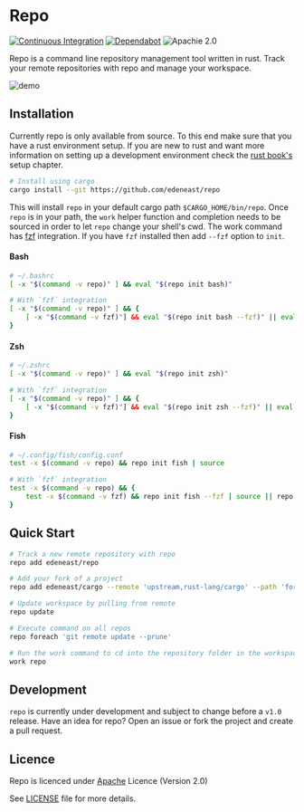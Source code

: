 # Repo

[![Continuous Integration][build-image]][build-link]
[![Dependabot][dependabot-image]][dependabot-link]
![Apachie 2.0][license-image]

Repo is a command line repository management tool written in rust. Track your remote repositories
with repo and manage your workspace.

![demo](./docs/resources/demo.gif)

## Installation

Currently repo is only available from source. To this end make sure that you have a rust environment
setup. If you are new to rust and want more information on setting up a development environment
check the [rust book's][rust-setup] setup chapter.

```bash
# Install using cargo
cargo install --git https://github.com/edeneast/repo
```

This will install `repo` in your default cargo path `$CARGO_HOME/bin/repo`. Once `repo` is in your
path, the `work` helper function and completion needs to be sourced in order to let `repo` change your shell's cwd. The work command has [fzf] integration. If you have `fzf` installed then add `--fzf` option to `init`.

#### Bash

```bash
# ~/.bashrc
[ -x "$(command -v repo)" ] && eval "$(repo init bash)"

# With `fzf` integration
[ -x "$(command -v repo)" ] && {
    [ -x "$(command -v fzf)"] && eval "$(repo init bash --fzf)" || eval "$(repo init bash)"
}
```

#### Zsh

```zsh
# ~/.zshrc
[ -x "$(command -v repo)" ] && eval "$(repo init zsh)"

# With `fzf` integration
[ -x "$(command -v repo)" ] && {
    [ -x "$(command -v fzf)"] && eval "$(repo init zsh --fzf)" || eval "$(repo init zsh)"
}
```

#### Fish

```sh
# ~/.config/fish/config.conf
test -x $(command -v repo) && repo init fish | source

# With `fzf` integration
test -x $(command -v repo) && {
    test -x $(command -v fzf) && repo init fish --fzf | source || repo init fish | source
}
```

[rust-setup]: https://doc.rust-lang.org/book/ch01-01-installation.html
[fzf]: https://github.com/junegunn/fzf

## Quick Start

```sh
# Track a new remote repository with repo
repo add edeneast/repo

# Add your fork of a project
repo add edeneast/cargo --remote 'upstream,rust-lang/cargo' --path 'forks'

# Update workspace by pulling from remote
repo update

# Execute command on all repos
repo foreach 'git remote update --prune'

# Run the work command to cd into the repository folder in the workspace
work repo
```

## Development

`repo` is currently under development and subject to change before a `v1.0` release. Have an idea
for repo? Open an issue or fork the project and create a pull request.

## Licence

Repo is licenced under [Apache][apache-2.0] Licence (Version 2.0)

See [LICENSE](./LICENSE) file for more details.

[//]: # (badges)

[build-image]: https://github.com/EdenEast/repo/workflows/Continuous%20Integration/badge.svg
[build-link]: https://github.com/EdenEast/repo/actions?query=workflow%3A%22Continuous+Integration%22+branch%3Amaster
[license-image]: https://img.shields.io/badge/license-Apache2.0-blue.svg
[dependabot-image]: https://api.dependabot.com/badges/status?host=github&repo=EdenEast/repo
[dependabot-link]: https://dependabot.com

[//]: # (general)

[apache-2.0]: https://apache.org/licenses/LICENSE-2.0

